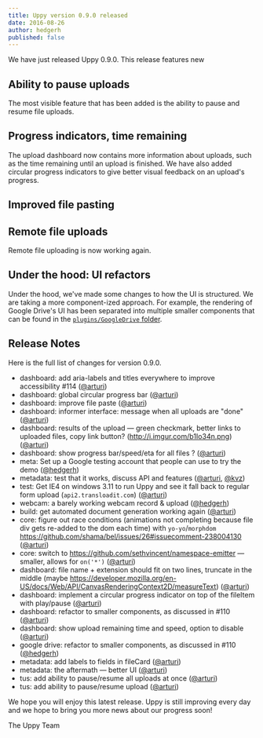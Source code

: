 ```yaml
---
title: Uppy version 0.9.0 released
date: 2016-08-26
author: hedgerh
published: false
---
```


We have just released Uppy 0.9.0. This release features new

<!-- more -->

## Ability to pause uploads
The most visible feature that has been added is the ability to pause and resume file uploads.

## Progress indicators, time remaining
The upload dashboard now contains more information about uploads, such as the time remaining until an upload is finished.  We have also added circular progress indicators to give better visual feedback on an upload's progress.

<!-- add image of circular progress indicator -->

## Improved file pasting
<!-- Add info about file pasting -->

## Remote file uploads
Remote file uploading is now working again.

## Under the hood: UI refactors
Under the hood, we've made some changes to how the UI is structured.  We are taking a more component-ized approach.  For example, the rendering of Google Drive's UI has been separated into multiple smaller components that can be found in the [`plugins/GoogleDrive` folder](https://github.com/transloadit/uppy/tree/master/src/plugins/GoogleDrive).

## Release Notes

Here is the full list of changes for version 0.9.0.

- dashboard: add aria-labels and titles everywhere to improve accessibility #114 ([@arturi](https://github.com/arturi))
- dashboard: global circular progress bar ([@arturi](https://github.com/arturi))
- dashboard: improve file paste ([@arturi](https://github.com/arturi))
- dashboard: informer interface: message when all uploads are "done" ([@arturi](https://github.com/arturi))
- dashboard: results of the upload — green checkmark, better links to uploaded files, copy link button? (http://i.imgur.com/b1Io34n.png) ([@arturi](https://github.com/arturi))
- dashboard: show progress bar/speed/eta for all files ? ([@arturi](https://github.com/arturi))
- meta: Set up a Google testing account that people can use to try the demo ([@hedgerh](https://github.com/hedgerh))
- metadata: test that it works, discuss API and features ([@arturi](https://github.com/arturi), [@kvz](https://github.com/kvz))
- test: Get IE4 on windows 3.11 to run Uppy and see it fall back to regular form upload (`api2.transloadit.com`) ([@arturi](https://github.com/arturi))
- webcam: a barely working webcam record & upload ([@hedgerh](https://github.com/hedgerh))
- build: get automated document generation working again ([@arturi](https://github.com/arturi))
- core: figure out race conditions (animations not completing because file div gets re-added to the dom each time) with `yo-yo`/`morphdom` https://github.com/shama/bel/issues/26#issuecomment-238004130 ([@arturi](https://github.com/arturi))
- core: switch to https://github.com/sethvincent/namespace-emitter — smaller, allows for `on('*')` ([@arturi](https://github.com/arturi))
- dashboard: file name + extension should fit on two lines, truncate in the middle (maybe https://developer.mozilla.org/en-US/docs/Web/API/CanvasRenderingContext2D/measureText) ([@arturi](https://github.com/arturi))
- dashboard: implement a circular progress indicator on top of the fileItem with play/pause ([@arturi](https://github.com/arturi))
- dashboard: refactor to smaller components, as discussed in #110 ([@arturi](https://github.com/arturi))
- dashboard: show upload remaining time and speed, option to disable ([@arturi](https://github.com/arturi))
- google drive: refactor to smaller components, as discussed in #110 ([@hedgerh](https://github.com/hedgerh))
- metadata: add labels to fields in fileCard ([@arturi](https://github.com/arturi))
- metadata: the aftermath — better UI ([@arturi](https://github.com/arturi))
- tus: add ability to pause/resume all uploads at once ([@arturi](https://github.com/arturi))
- tus: add ability to pause/resume upload ([@arturi](https://github.com/arturi))

We hope you will enjoy this latest release. Uppy is still improving every day and we hope to bring you more news about our progress soon!

The Uppy Team
